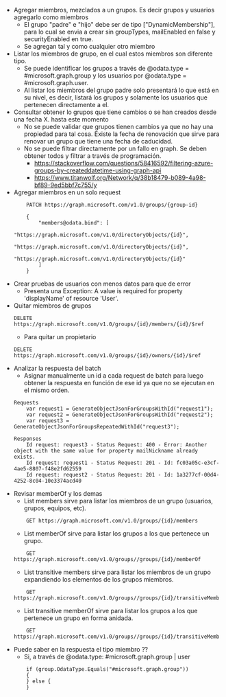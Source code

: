 - Agregar miembros, mezclados a un grupos. Es decir grupos y usuarios agregarlo como miembros
	- El grupo "padre" e "hijo" debe ser de tipo ["DynamicMembership"], para lo cual se envia a crear sin groupTypes, mailEnabled en false y securityEnabled en true.
	- Se agregan tal y como cualquier otro miembro
- Listar los miembros de grupo, en el cual estos miembros son diferente tipo.
	- Se puede identificar los grupos a través de @odata.type = #microsoft.graph.group y los usuarios por @odata.type = #microsoft.graph.user.
	- Al listar los miembros del grupo padre solo presentará lo que está en su nivel, es decir, listará los grupos y solamente los usuarios que pertenecen directamente a el.
- Consultar obtener lo grupos que tiene cambios o se han creados desde una fecha X. hasta este momento
	- No se puede validar que grupos tienen cambios ya que no hay una propiedad para tal cosa. Existe la fecha de renovación que sirve para renovar un grupo que tiene una fecha de caducidad.
	- No se puede filtrar directamente por un fallo en graph. Se deben obtener todos y filtrar a través de programación.
		- https://stackoverflow.com/questions/58416592/filtering-azure-groups-by-createddatetime-using-graph-api
		- https://www.titanwolf.org/Network/q/38b18479-b089-4a98-bf89-9ed5bbf7c755/y
- Agregar miembros en un solo request
	```
		PATCH https://graph.microsoft.com/v1.0/groups/{group-id}
		
		{
			"members@odata.bind": [
				"https://graph.microsoft.com/v1.0/directoryObjects/{id}",
				"https://graph.microsoft.com/v1.0/directoryObjects/{id}",
				"https://graph.microsoft.com/v1.0/directoryObjects/{id}"
			]
		}
	```
- Crear pruebas de usuarios con menos datos para que de error
	- Presenta una Exception: A value is required for property 'displayName' of resource 'User'.
- Quitar miembros de grupos
	```
	DELETE https://graph.microsoft.com/v1.0/groups/{id}/members/{id}/$ref
	```
	- Para quitar un propietario
	```
	DELETE https://graph.microsoft.com/v1.0/groups/{id}/owners/{id}/$ref
	```
- Analizar la respuesta del batch
	- Asignar manualmente un id a cada request de batch para luego obtener la respuesta en función de ese id ya que no se ejecutan en el mismo orden.
	```
	Requests
		var request1 = GenerateObjectJsonForGroupsWithId("request1");
		var request2 = GenerateObjectJsonForGroupsWithId("request2");
		var request3 = GenerateObjectJsonForGroupsRepeatedWithId("request3");	
			
	Responses
		Id request: request3 - Status Request: 400 - Error: Another object with the same value for property mailNickname already exists.
		Id request: request1 - Status Request: 201 - Id: fc03a05c-e3cf-4ae5-8807-f48e2fd62559
		Id request: request2 - Status Request: 201 - Id: 1a3277cf-00d4-4252-8c04-10e3374acd40
	
	```
- Revisar memberOf y los demas
	- List members sirve para listar los miembros de un grupo (usuarios, grupos, equipos, etc).
	```
		GET https://graph.microsoft.com/v1.0/groups/{id}/members
	```
	- List memberOf sirve para listar los grupos a los que pertenece un grupo.
	```
		GET https://graph.microsoft.com/v1.0/groups//groups/{id}/memberOf
	```
	- List transitive members sirve para listar los miembros de un grupo expandiendo los elementos de los grupos miembros.
	```
		GET https://graph.microsoft.com/v1.0/groups//groups/{id}/transitiveMembers
	```
	- List transitive memberOf sirve para listar los grupos a los que pertenece un grupo en forma anidada.
	```
		GET https://graph.microsoft.com/v1.0/groups//groups/{id}/transitiveMemberOf
	```
- Puede saber en la respuesta el tipo miembro ?? 
	- Si, a través de @odata.type: #microsoft.graph.group | user
	```
		if (group.OdataType.Equals("#microsoft.graph.group"))
		{
		} else {
		}	
	```
